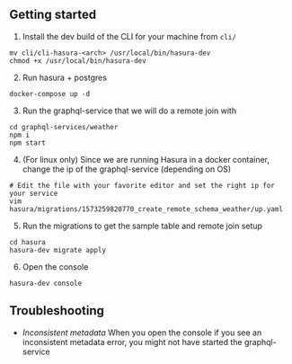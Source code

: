 ## Getting started

1. Install the dev build of the CLI for your machine from `cli/`

```
mv cli/cli-hasura-<arch> /usr/local/bin/hasura-dev
chmod +x /usr/local/bin/hasura-dev
```

2. Run hasura + postgres

```
docker-compose up -d
```

3. Run the graphql-service that we will do a remote join with

```
cd graphql-services/weather
npm i
npm start
```

4. (For linux only) Since we are running Hasura in a docker container, change the ip of the graphql-service (depending on OS)

```
# Edit the file with your favorite editor and set the right ip for your service
vim hasura/migrations/1573259820770_create_remote_schema_weather/up.yaml
```

5. Run the migrations to get the sample table and remote join setup

```
cd hasura
hasura-dev migrate apply
```

6. Open the console
```
hasura-dev console
```

## Troubleshooting

- *Inconsistent metadata*
When you open the console if you see an inconsistent metadata error, you might not have started the graphql-service
